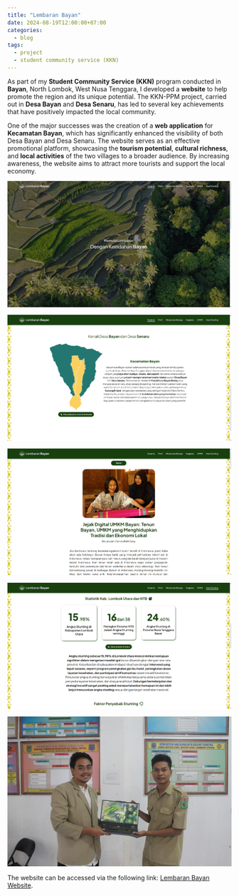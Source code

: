 ```yaml
---
title: "Lembaran Bayan"
date: 2024-08-19T12:00:00+07:00
categories:
  - blog
tags:
  - project
  - student community service (KKN)
---
```


As part of my **Student Community Service (KKN)** program conducted in **Bayan**, North Lombok, West Nusa Tenggara, I developed a **website** to help promote the region and its unique potential. The KKN-PPM project, carried out in **Desa Bayan** and **Desa Senaru**, has led to several key achievements that have positively impacted the local community.

One of the major successes was the creation of a **web application** for **Kecamatan Bayan**, which has significantly enhanced the visibility of both Desa Bayan and Desa Senaru. The website serves as an effective promotional platform, showcasing the **tourism potential**, **cultural richness**, and **local activities** of the two villages to a broader audience. By increasing awareness, the website aims to attract more tourists and support the local economy.

![](/assets/images/Bayan1.png)

![](/assets/images/Bayan2.png)

![](/assets/images/Bayan3.png)

![](/assets/images/Bayan4.png)

![](/assets/images/Bayan5.png)

The website can be accessed via the following link: [Lembaran Bayan Website](https://website-bayan.vercel.app).